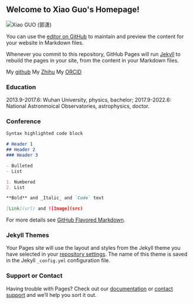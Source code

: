## Welcome to Xiao Guo's Homepage!
![Xiao GUO (郭潇)](https://github.com/guoxiaowhu/Xiao_Guo/blob/gh-pages/IMG_20191102_162957.jpg)

You can use the [editor on GitHub](https://github.com/guoxiaowhu/MyHomePage/edit/gh-pages/index.md) to maintain and preview the content for your website in Markdown files.

Whenever you commit to this repository, GitHub Pages will run [Jekyll](https://jekyllrb.com/) to rebuild the pages in your site, from the content in your Markdown files.

My [github](https://github.com/guoxiaowhu)
My [Zhihu]()
My [ORCID](https://orcid.org/0000-0001-5174-0760)
### Education
2013.9-2017.6: Wuhan University, physics, bachelor;
2017.9-2022.6: National Astronmoical Observatories, astrophysics, doctor. 
### Conference


```markdown
Syntax highlighted code block

# Header 1
## Header 2
### Header 3

- Bulleted
- List

1. Numbered
2. List

**Bold** and _Italic_ and `Code` text

[Link](url) and ![Image](src)
```

For more details see [GitHub Flavored Markdown](https://guides.github.com/features/mastering-markdown/).

### Jekyll Themes

Your Pages site will use the layout and styles from the Jekyll theme you have selected in your [repository settings](https://github.com/guoxiaowhu/MyHomePage/settings). The name of this theme is saved in the Jekyll `_config.yml` configuration file.

### Support or Contact

Having trouble with Pages? Check out our [documentation](https://docs.github.com/categories/github-pages-basics/) or [contact support](https://support.github.com/contact) and we’ll help you sort it out.
